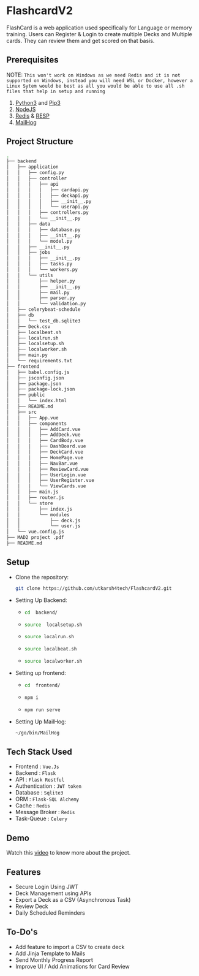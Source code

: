 # FlashcardV2

 FlashCard is a web application used specifically for Language or memory training. Users can Register & Login to create multiple Decks and Multiple cards. They can review them and get scored on that basis.

## Prerequisites

NOTE: ```This won't work on Windows as we need Redis and it is not supported on Windows, instead you will need WSL or Docker, however a Linux Sytem would be best as all you would be able to use all .sh files that help in setup and running```

1) [Python3](https://www.python.org/downloads/) and [Pip3](https://pypi.org/project/pip/)
2) [NodeJS](https://nodejs.org/en/)
3) [Redis](https://redis.io/) & [RESP](https://resp.app/)
4) [MailHog](https://github.com/mailhog/MailHog)

## Project Structure

``` bash
.
├── backend
│   ├── application
│   │   ├── config.py
│   │   ├── controller
│   │   │   ├── api
│   │   │   │   ├── cardapi.py
│   │   │   │   ├── deckapi.py
│   │   │   │   ├── __init__.py
│   │   │   │   └── userapi.py
│   │   │   ├── controllers.py
│   │   │   └── __init__.py
│   │   ├── data
│   │   │   ├── database.py
│   │   │   ├── __init__.py
│   │   │   └── model.py
│   │   ├── __init__.py
│   │   ├── jobs
│   │   │   ├── __init__.py
│   │   │   ├── tasks.py
│   │   │   └── workers.py
│   │   └── utils
│   │       ├── helper.py
│   │       ├── __init__.py
│   │       ├── mail.py
│   │       ├── parser.py
│   │       └── validation.py
│   ├── celerybeat-schedule
│   ├── db
│   │   └── test_db.sqlite3
│   ├── Deck.csv
│   ├── localbeat.sh
│   ├── localrun.sh
│   ├── localsetup.sh
│   ├── localworker.sh
│   ├── main.py
│   └── requirements.txt
├── frontend
│   ├── babel.config.js
│   ├── jsconfig.json
│   ├── package.json
│   ├── package-lock.json
│   ├── public
│   │   └── index.html
│   ├── README.md
│   ├── src
│   │   ├── App.vue
│   │   ├── components
│   │   │   ├── AddCard.vue
│   │   │   ├── AddDeck.vue
│   │   │   ├── CardBody.vue
│   │   │   ├── DashBoard.vue
│   │   │   ├── DeckCard.vue
│   │   │   ├── HomePage.vue
│   │   │   ├── NavBar.vue
│   │   │   ├── ReviewCard.vue
│   │   │   ├── UserLogin.vue
│   │   │   ├── UserRegister.vue
│   │   │   └── ViewCards.vue
│   │   ├── main.js
│   │   ├── router.js
│   │   └── store
│   │       ├── index.js
│   │       └── modules
│   │           ├── deck.js
│   │           └── user.js
│   └── vue.config.js
├── MAD2 project .pdf
├── README.md
```

## Setup

* Clone the repository:

    ```bash
    git clone https://github.com/utkarsh4tech/FlashcardV2.git
    ```

* Setting Up Backend:

  * ```bash
    cd  backend/
    ```

  * ```bash
    source  localsetup.sh
    ```

  * ```bash
    source localrun.sh
    ```

  * ```bash
    source localbeat.sh
    ```

  * ```bash
    source localworker.sh
    ```

* Setting up frontend:

  * ```bash
    cd  frontend/
    ```

  * ```javascript
    npm i
    ```

  * ```javascript
    npm run serve
    ```

* Setting Up MailHog:

  ```bash
  ~/go/bin/MailHog
  ```

## Tech Stack Used

* Frontend : ```Vue.Js```
* Backend : ```Flask```
* API : ```Flask Restful```
* Authentication : ```JWT token```
* Database : ```Sqlite3```
* ORM : ```Flask-SQL Alchemy```
* Cache : ```Redis```
* Message Broker : ```Redis```
* Task-Queue : ```Celery```

## Demo

Watch this [video](https://drive.google.com/file/d/1u0taRTB9z3Cotcw0vvuyt9RVdUcgfOAN/view?usp=sharing) to know more about the project.

## Features

* Secure Login Using JWT
* Deck Management using APIs
* Export a Deck as a CSV (Asynchronous Task)
* Review Deck
* Daily Scheduled Reminders

## To-Do's

* Add feature to import a CSV to create deck
* Add Jinja Template to Mails
* Send Monthly Progress Report
* Improve UI / Add Animations for Card Review
